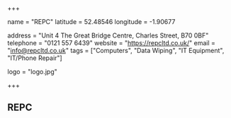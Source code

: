 +++

name = "REPC"
latitude = 52.48546
longitude = -1.90677

address = "Unit 4 The Great Bridge Centre, Charles Street, B70 0BF"
telephone = "0121 557 6439"
website = "https://repcltd.co.uk/"
email = "info@repcltd.co.uk"
tags = ["Computers", "Data Wiping", "IT Equipment", "IT/Phone Repair"]

logo = "logo.jpg"

+++

## REPC
